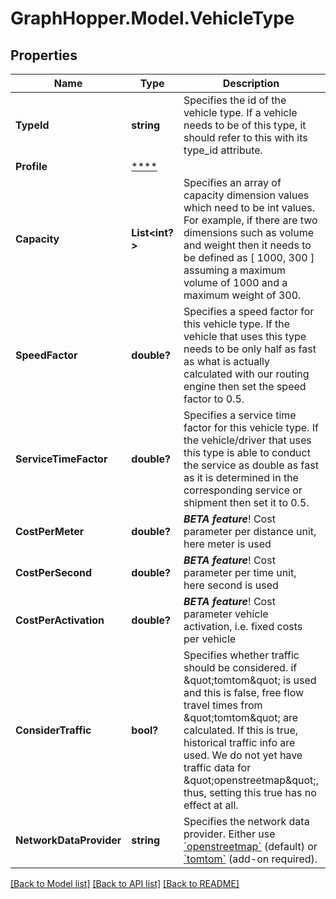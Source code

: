 # GraphHopper.Model.VehicleType
## Properties

Name | Type | Description | Notes
------------ | ------------- | ------------- | -------------
**TypeId** | **string** | Specifies the id of the vehicle type. If a vehicle needs to be of this type, it should refer to this with its type_id attribute. | 
**Profile** | [****](.md) |  | [optional] 
**Capacity** | **List&lt;int?&gt;** | Specifies an array of capacity dimension values which need to be int values. For example, if there are two dimensions such as volume and weight then it needs to be defined as [ 1000, 300 ] assuming a maximum volume of 1000 and a maximum weight of 300. | [optional] [default to [0]]
**SpeedFactor** | **double?** | Specifies a speed factor for this vehicle type. If the vehicle that uses this type needs to be only half as fast as what is actually calculated with our routing engine then set the speed factor to 0.5. | [optional] [default to 1]
**ServiceTimeFactor** | **double?** | Specifies a service time factor for this vehicle type. If the vehicle/driver that uses this type is able to conduct the service as double as fast as it is determined in the corresponding service or shipment then set it to 0.5. | [optional] [default to 1]
**CostPerMeter** | **double?** | **_BETA feature_**! Cost parameter per distance unit, here meter is used | [optional] 
**CostPerSecond** | **double?** | **_BETA feature_**! Cost parameter per time unit, here second is used | [optional] 
**CostPerActivation** | **double?** | **_BETA feature_**! Cost parameter vehicle activation, i.e. fixed costs per vehicle | [optional] 
**ConsiderTraffic** | **bool?** | Specifies whether traffic should be considered. if \&quot;tomtom\&quot; is used and this is false, free flow travel times from \&quot;tomtom\&quot; are calculated. If this is true, historical traffic info are used. We do not yet have traffic data for \&quot;openstreetmap\&quot;, thus, setting this true has no effect at all. | [optional] [default to false]
**NetworkDataProvider** | **string** | Specifies the network data provider. Either use [&#x60;openstreetmap&#x60;](#section/Map-Data-and-Routing-Profiles/OpenStreetMap) (default) or [&#x60;tomtom&#x60;](#section/Map-Data-and-Routing-Profiles/TomTom) (add-on required). | [optional] [default to NetworkDataProviderEnum.Openstreetmap]

[[Back to Model list]](../README.md#documentation-for-models) [[Back to API list]](../README.md#documentation-for-api-endpoints) [[Back to README]](../README.md)

